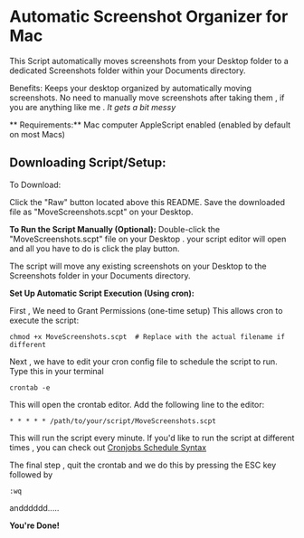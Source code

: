 # Automatic Screenshot Organizer for Mac #

This Script automatically moves screenshots from your Desktop folder to a dedicated Screenshots folder within your Documents directory.

Benefits:
Keeps your desktop organized by automatically moving screenshots.
No need to manually move screenshots after taking them , if you are anything like me . *It gets a bit messy* 




** Requirements:**
Mac computer
AppleScript enabled (enabled by default on most Macs)

## Downloading Script/Setup: ##

To Download:

Click the "Raw" button located above this README.
Save the downloaded file as "MoveScreenshots.scpt" on your Desktop.

**To Run the Script Manually (Optional):**
Double-click the "MoveScreenshots.scpt" file on your Desktop . your script editor will open and all you have to do is click the play button. 
 
The script will move any existing screenshots on your Desktop to the Screenshots folder in your Documents directory.

**Set Up Automatic Script Execution (Using cron):**

First , We need to Grant Permissions (one-time setup) This allows cron to execute the script:

```
chmod +x MoveScreenshots.scpt  # Replace with the actual filename if different
```
Next , we have to edit your cron config file to schedule the script to run. Type this in your terminal
```
crontab -e
````
This will open the crontab editor.
Add the following line to the editor:
```
* * * * * /path/to/your/script/MoveScreenshots.scpt 
````
This will run the script every minute. If you'd like to run the script at different times , you can check out [Cronjobs Schedule Syntax](https://kubernetes.io/docs/concepts/workloads/controllers/cron-jobs/) 

The final step , quit the crontab and we do this by 
pressing the ESC key followed by 
```
:wq
```
andddddd.....

**You're Done!**
